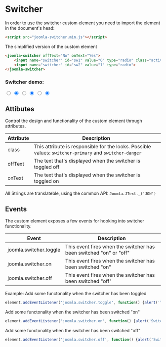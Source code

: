 # Switcher

In order to use the switcher custom element you need to import the element in the document's head:
```html
<script src="joomla-switcher.min.js"></script>
```

The simplified version of the custom element
```html
<joomla-switcher offText="No" onText="Yes">
	<input name="switcher" id="sw1" value="0" type="radio" class="active" checked>
	<input name="switcher" id="sw2" value="1" type="radio">
</joomla-switcher>

```

### Switcher demo:
<joomla-switcher offText="Off" onText="On">
	<input name="switcher1" id="sw1" value="0" type="radio">
	<input name="switcher1" id="sw2" value="1" type="radio" class="active" checked>
</joomla-switcher>

<joomla-switcher class="switcher-primary" offText="No" onText="Yes">
	<input name="switcher2" id="sw3" value="0" type="radio">
	<input name="switcher2" id="sw4" value="1" type="radio" class="active" checked>
</joomla-switcher>

<joomla-switcher class="switcher-danger" offText="Stable" onText="Alpha">
	<input name="switcher3" id="sw5" value="0" type="radio">
	<input name="switcher3" id="sw6" value="1" type="radio" class="active" checked>
</joomla-switcher>


## Attibutes
Control the design and functionality of the custom element through attributes.

|Attribute				|Description								     												|
|-----------------------|-----------------------------------------------------------------------------------------------|
|class		|This attribute is responsible for the looks. Possible values: `switcher-primary` and `switcher-danger`		|
|offText	|The text that's displayed when the switcher is toggled off													|
|onText		|The text that's displayed when the switcher is toggled on													|

All Strings are translateble, using the common API: `Joomla.JText._('JON')`

## Events
The custom element exposes a few events for hooking into switcher functionality.


|Event					|Description								     												|
|-----------------------|-----------------------------------------------------------------------------------------------|
|joomla.switcher.toggle	|This event fires when the switcher has been switched "on" or "off"								|
|joomla.switcher.on		|This event fires when the switcher has been switched "on"										|
|joomla.switcher.off	|This event fires when the switcher has been switched "off"										|


Example:
Add some functonality when the switcher has been toggled
```js
element.addEventListener('joomla.switcher.toggle', function() {alert('Toggled!')} )
```

Add some functonality when the switcher has been switched "on"
```js
element.addEventListener('joomla.switcher.on', function() {alert('Switched on!')} )
```

Add some functonality when the switcher has been switched "off"
```js
element.addEventListener('joomla.switcher.off', function() {alert('Switched off!')} )
```
